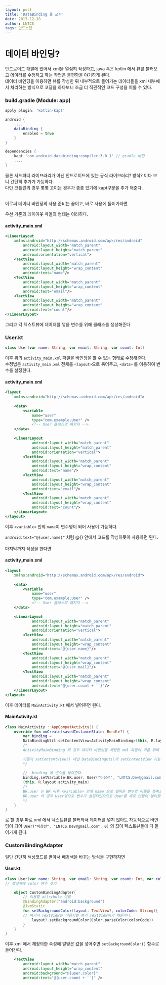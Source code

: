```yaml
---
layout: post
title: 'DataBinding 을 쓰자'
date: 2017-12-18
author: LNTCS
tags: 안드소전
---
```

# 데이터 바인딩?
안드로이드 개발에 있어서 xml을 열심히 작성하고, java 혹은 kotlin 에서 뷰를 불러오고 데이터를 수정하고 하는 작업은 불편함을 야기하게 된다.<br>
데이터 바인딩을 이용하면 뷰를 작성한 뒤 내부적으로 들어가는 데이터들을 xml 내부에서 처리하는 방식으로 코딩을 하다보니 조금 더 직관적인 코드 구성을 이룰 수 있다.

### build.gradle (Module: app)
```gradle
apply plugin: 'kotlin-kapt'

android {
    ....
    dataBinding {
        enabled = true
    }
}

dependencies {
    kapt 'com.android.databinding:compiler:3.0.1' // gradle 버전
	....
}
```
물론 서드파티 라이브러리가 아닌 안드로이드에 있는 공식 라이브러리? 방식? 이다 보니 간단히 추가가 가능하다.<br>
다만 코틀린의 경우 몇몇 꼬이는 경우가 종종 있기에 kapt구문을 추가 해준다.<br><br>

이로써 데이터 바인딩의 사용 준비는 끝이고, 바로 사용에 들어가자면

우선 기존의 레이아웃 파일의 형태는 이러하다.
#### activity_main.xml
```xml
<LinearLayout
	xmlns:android="http://schemas.android.com/apk/res/android"
        android:layout_width="match_parent"
        android:layout_height="match_parent"
        android:orientation="vertical">
	<TextView
		android:layout_width="match_parent"
        android:layout_height="wrap_content"
		android:text="name"/>
	<TextView
		android:layout_width="match_parent"
        android:layout_height="wrap_content"
		android:text="email"/>
	<TextView
		android:layout_width="match_parent"
        android:layout_height="wrap_content"
		android:text="count"/>
</LinearLayout>
```

그리고 각 텍스트뷰에 데이터를 넣을 변수를 위해 클래스를 생성해준다
### User.kt
```kotlin
class User(var name: String, var email: String, var count: Int)
```
이후 위의 `activity_main.xml` 파일을 바인딩을 할 수 있는 형태로 수정해준다.<br>
수정법은 `activity_main.xml` 전체를 `<layout>`으로 묶어주고, `<data>` 를 이용하여 변수를 설정한다.

#### activity_main.xml
```xml
<layout
	xmlns:android="http://schemas.android.com/apk/res/android">
	
	<data>
    	<variable
        	name="user"
			type="com.example.User" /> 
			<!-- User 클래스의 패키지 -->
	</data>
	
	<LinearLayout
			android:layout_width="match_parent"
	        android:layout_height="match_parent"
	        android:orientation="vertical">
		<TextView
			android:layout_width="match_parent"
	        android:layout_height="wrap_content"
			android:text="name"/>
		<TextView
			android:layout_width="match_parent"
	        android:layout_height="wrap_content"
			android:text="email"/>
		<TextView
			android:layout_width="match_parent"
	        android:layout_height="wrap_content"
			android:text="count"/>
	</LinearLayout>
</layout>
```
이후 `<variable>` 안의 `name`이 변수명이 되어 사용이 가능하다.

`android:text="@{user.name}"` 처럼 @{} 안에서 코드를 작성하듯이 사용하면 된다.<br><br>
마지막까지 작성을 한다면
#### activity_main.xml
```xml
<layout
	xmlns:android="http://schemas.android.com/apk/res/android">
	
	<data>
    	<variable
        	name="user"
			type="com.example.User" /> 
			<!-- User 클래스의 패키지 -->
	</data>
	
	<LinearLayout
			android:layout_width="match_parent"
	        android:layout_height="match_parent"
	        android:orientation="vertical">
		<TextView
			android:layout_width="match_parent"
	        android:layout_height="wrap_content"
			android:text="@{user.name}"/>
		<TextView
			android:layout_width="match_parent"
	        android:layout_height="wrap_content"
			android:text="@{user.mail}"/>
		<TextView
			android:layout_width="match_parent"
	        android:layout_height="wrap_content"
			android:text="@{user.count + ``}"/>
	</LinearLayout>
</layout>
```
이후 데이터를 `MainActivity.kt` 에서 넣어주면 된다.
#### MainActivity.kt
```kotlin
class MainActivity : AppCompatActivity() {
    override fun onCreate(savedInstanceState: Bundle?) {
		var binding = 
        DataBindingUtil.setContentView<ActivityMainBinding>(this, R.layout.activity_main)
		/*
		ActivityMainBinding 의 경우 데이터 바인딩을 세팅한 xml 파일의 이름 뒤에 Binding을 붙이는 방식이다.
		
		기존의 setContentView() 대신 DataBindingUtil의 setContentView 기능을 이용
		*/
		
		//  binding 에 변수를 넣어준다.
		binding.setVariable(BR.user, User("이창선", "LNTCS.Dev@gmail.com", 0))
		(this, R.layout.activity_main)
		/*
		BR.user 는 BR 이후 <variable> 안에 name 으로 넣어준 변수의 이름을 뜻하고
        BR.user 의 경우 User형으로 변수가 설정되있으므로 User를 새로 만들어 넣어줬다.
		*/
	}
}
```
로 할 경우 따로 xml 에서 텍스트뷰를 불러와서 데이터를 넣지 않아도 자동적으로 바인딩이 되어 `User("이창선", "LNTCS.Dev@gmail.com", 0)` 의 값이 텍스트뷰들에 다 들어가게 된다.

### CustomBindingAdapter
일단 간단히 색상코드를 받아서 배경색을 바꾸는 방식을 구현하자면
#### User.kt
```kotlin
class User(var name: String, var email: String, var count: Int, var color: String){
// 생성자에 color 변수 추가

    object CustomBindingAdapter{
		// 이용할 attribute 이름
        @BindingAdapter("android:background") 
        @JvmStatic
        fun setBackgroundColor(layout: TextView?, colorCode: String){
		// 여기서 TextView는 적용시킬 뷰가 TextView이기 때문이다.
            layout?.setBackgroundColor(Color.parseColor(colorCode))
        }
    }
}
```
이후 xml 에서 재정의한 속성에 알맞은 값을 넣어주면 `setBackgroundColor()` 함수로 들어간다.
```xml
	<TextView
    	android:layout_width="match_parent"
    	android:layout_height="wrap_content"
    	android:background="@{user.color}"
    	android:text="@{user.count + ``}" />
```


